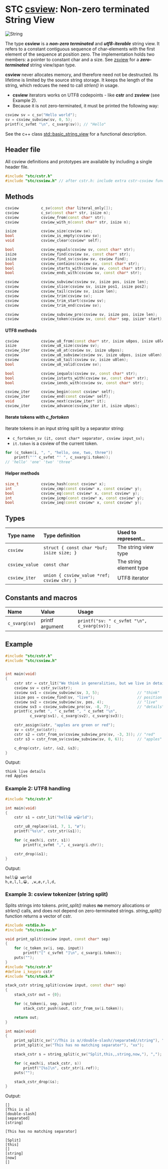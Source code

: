 # STC [csview](../include/stc/csview.h): Non-zero terminated String View
![String](pics/string.jpg)

The type **csview** is a ***non-zero terminated*** and ***utf8-iterable*** string view. It refers to a
constant contiguous sequence of char-elements with the first element of the sequence at position zero.
The implementation holds two members: a pointer to constant char and a size. See [zsview](zsview_api.md)
for a ***zero-terminated*** string view/span type.

**csview** never allocates memory, and therefore need not be destructed. Its lifetime is limited by the
source string storage. It keeps the length of the string, which redcues the need to call *strlen()* in
usage.

- **csview** iterators works on UTF8 codepoints - like **cstr** and **zsview** (see Example 2).
- Because it is not zero-terminated, it must be printed the following way:
```c++
csview sv = c_sv("Hello world");
sv = csview_subview(sv, 0, 5);
printf(c_svfmt "\n", c_svarg(sv)); // "Hello"
```

See the c++ class [std::basic_string_view](https://en.cppreference.com/w/cpp/string/basic_string_view)
for a functional description.

## Header file

All csview definitions and prototypes are available by including a single header file.

```c++
#include "stc/cstr.h"
#include "stc/csview.h" // after cstr.h: include extra cstr-csview functions
```
## Methods

```c++
csview          c_sv(const char literal_only[]);                        // from string literal only
csview          c_sv(const char* str, isize n);                         // from a const char* and length n
csview          csview_from(const char* str);                           // from const char* str
csview          csview_with_n(const char* str, isize n);                // alias for c_sv(str, n)

isize           csview_size(csview sv);
bool            csview_is_empty(csview sv);
void            csview_clear(csview* self);

bool            csview_equals(csview sv, const char* str);
isize           csview_find(csview sv, const char* str);
isize           csview_find_sv(csview sv, csview find);
bool            csview_contains(csview sv, const char* str);
bool            csview_starts_with(csview sv, const char* str);
bool            csview_ends_with(csview sv, const char* str);

csview          csview_subview(csview sv, isize pos, isize len);
csview          csview_slice(csview sv, isize pos1, isize pos2);
csview          csview_tail(csview sv, isize len);                      // span of the trailing len bytes
csview          csview_trim(csview sv);                                 // trim whitespace and ctrl-chars on both ends
csview          csview_trim_start(csview sv);                           // trim from start of view
csview          csview_trim_end(csview sv);                             // trim from end of view

csview          csview_subview_pro(csview sv, isize pos, isize len);    // negative pos count from end
csview          csview_token(csview sv, const char* sep, isize* start); // *start > sv.size after last token
```

#### UTF8 methods
```c++
csview          csview_u8_from(const char* str, isize u8pos, isize u8len); // construct csview with u8len runes
isize           csview_u8_size(csview sv);                              // number of utf8 runes
csview_iter     csview_u8_at(csview sv, isize u8pos);                   // get rune at rune position
csview          csview_u8_subview(csview sv, isize u8pos, isize u8len); // utf8 span
csview          csview_u8_tail(csview sv, isize u8len);                 // span of the trailing u8len runes.
bool            csview_u8_valid(csview sv);                             // check utf8 validity of sv

bool            csview_iequals(csview sv, const char* str);             // utf8 case-insensitive comparison
bool            csview_istarts_with(csview sv, const char* str);        // utf8 case-insensitive
bool            csview_iends_with(csview sv, const char* str);          // utf8 case-insensitive

csview_iter     csview_begin(const csview* self);                       // utf8 iteration
csview_iter     csview_end(const csview* self);
void            csview_next(csview_iter* it);                           // next utf8 codepoint
csview_iter     csview_advance(csview_iter it, isize u8pos);            // advance +/- codepoints
```

#### Iterate tokens with *c_fortoken*

Iterate tokens in an input string split by a separator string:
- `c_fortoken_sv (it, const char* separator, csview input_sv);`
- `it.token` is a csview of the current token.

```c++
for (c_token(i, ", ", "hello, one, two, three"))
    printf("'" c_svfmt "' ", c_svarg(i.token));
// 'hello' 'one' 'two' 'three'
```

#### Helper methods
```c++
size_t          csview_hash(const csview* x);
int             csview_cmp(const csview* x, const csview* y);
bool            csview_eq(const csview* x, const csview* y);
int             csview_icmp(const csview* x, const csview* y);
bool            csview_ieq(const csview* x, const csview* y);
```

## Types

| Type name       | Type definition                            | Used to represent...     |
|:----------------|:-------------------------------------------|:-------------------------|
| `csview`        | `struct { const char *buf; isize size; }` | The string view type   |
| `csview_value`  | `const char`                               | The string element type  |
| `csview_iter`   | `union { csview_value *ref; csview chr; }` | UTF8 iterator            |

## Constants and macros

| Name           | Value                | Usage                                        |
|:---------------|:---------------------|:---------------------------------------------|
| `c_svarg(sv)`  | printf argument      | `printf("sv: " c_svfmt "\n", c_svarg(sv));`         |

## Example
```c++
#include "stc/cstr.h"
#include "stc/csview.h"


int main(void)
{
    cstr str = cstr_lit("We think in generalities, but we live in details.");
    csview sv = cstr_sv(&str);
    csview sv1 = csview_subview(sv, 3, 5);                 // "think"
    isize pos = csview_find(sv, "live");                   // position of "live"
    csview sv2 = csview_subview(sv, pos, 4);               // "live"
    csview sv3 = csview_subview_pro(sv, -8, 7);            // "details"
    printf(c_svfmt ", " c_svfmt ", " c_svfmt "\n",
           c_svarg(sv1), c_svarg(sv2), c_svarg(sv3));

    cstr_assign(&str, "apples are green or red");
    sv = cstr_sv(&str);
    cstr s2 = cstr_from_sv(csview_subview_pro(sv, -3, 3)); // "red"
    cstr s3 = cstr_from_sv(csview_subview(sv, 0, 6));      // "apples"

    c_drop(cstr, &str, &s2, &s3);
}
```
Output:
```
think live details
red Apples
```

### Example 2: UTF8 handling
```c++
#include "stc/cstr.h"

int main(void)
{
    cstr s1 = cstr_lit("hell😀 w😀rld");

    cstr_u8_replace(&s1, 7, 1, "ø");
    printf("%s\n", cstr_str(&s1));

    for (c_each(i, cstr, s1))
        printf(c_svfmt ",", c_svarg(i.chr));

    cstr_drop(&s1);
}
```
Output:
```
hell😀 wørld
h,e,l,l,😀, ,w,ø,r,l,d,
```

### Example 3: csview tokenizer (string split)
Splits strings into tokens. *print_split()* makes **no** memory allocations or *strlen()* calls,
and does not depend on zero-terminated strings. *string_split()* function returns a vector of cstr.
```c++
#include <stdio.h>
#include "stc/csview.h"

void print_split(csview input, const char* sep)
{
    for (c_token_sv(i, sep, input))
        printf("[" c_svfmt "]\n", c_svarg(i.token));
    puts("");
}
#include "stc/cstr.h"
#define i_keypro cstr
#include "stc/stack.h"

stack_cstr string_split(csview input, const char* sep)
{
    stack_cstr out = {0};

    for (c_token(i, sep, input))
        stack_cstr_push(&out, cstr_from_sv(i.token));

    return out;
}

int main(void)
{
    print_split(c_sv("//This is a//double-slash//separated//string"), "//");
    print_split(c_sv("This has no matching separator"), "xx");

    stack_cstr s = string_split(c_sv("Split,this,,string,now,"), ",");

    for (c_each(i, stack_cstr, s))
        printf("[%s]\n", cstr_str(i.ref));
    puts("");

    stack_cstr_drop(&s);
}
```
Output:
```
[]
[This is a]
[double-slash]
[separated]
[string]

[This has no matching separator]

[Split]
[this]
[]
[string]
[now]
[]
```
